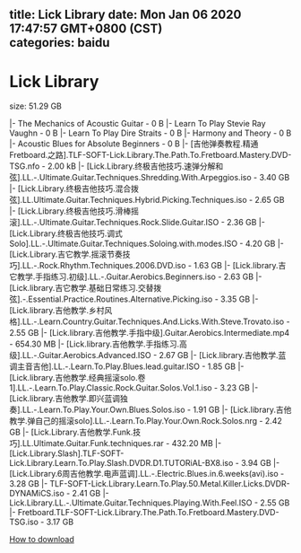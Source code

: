 
title: Lick Library
date: Mon Jan 06 2020 17:47:57 GMT+0800 (CST)    
categories: baidu
---

# Lick Library
size: 51.29 GB
 
 
|- The Mechanics of Acoustic Guitar - 0 B
|- Learn To Play Stevie Ray Vaughn - 0 B
|- Learn To Play Dire Straits - 0 B
|- Harmony and Theory - 0 B
|- Acoustic Blues for Absolute Beginners - 0 B
|- [吉他弹奏教程.精通Fretboard.之路].TLF-SOFT-Lick.Library.The.Path.To.Fretboard.Mastery.DVD-TSG.nfo - 2.00 kB
|- [Lick.Library.终极吉他技巧.速弹分解和弦].LL.-.Ultimate.Guitar.Techniques.Shredding.With.Arpeggios.iso - 3.40 GB
|- [Lick.Library.终极吉他技巧.混合拨弦].LL.Ultimate.Guitar.Techniques.Hybrid.Picking.Techniques.iso - 2.65 GB
|- [Lick.Library.终极吉他技巧.滑棒摇滚].LL.-.Ultimate.Guitar.Techniques.Rock.Slide.Guitar.ISO - 2.36 GB
|- [Lick.Library.终极吉他技巧.调式Solo].LL.-.Ultimate.Guitar.Techniques.Soloing.with.modes.ISO - 4.20 GB
|- [Lick.Library.吉它教学.摇滚节奏技巧].LL.-.Rock.Rhythm.Techniques.2006.DVD.iso - 1.63 GB
|- [Lick.library.吉它教学.手指练习.初级].LL.-.Guitar.Aerobics.Beginners.iso - 2.63 GB
|- [Lick.library.吉它教学.基础日常练习.交替拨弦].-.Essential.Practice.Routines.Alternative.Picking.iso - 3.35 GB
|- [Lick.library.吉他教学.乡村风格].LL.-.Learn.Country.Guitar.Techniques.And.Licks.With.Steve.Trovato.iso - 2.55 GB
|- [Lick.library.吉他教学.手指中级].Guitar.Aerobics.Intermediate.mp4 - 654.30 MB
|- [Lick.library.吉他教学.手指练习.高级].LL.-.Guitar.Aerobics.Advanced.ISO - 2.67 GB
|- [Lick.library.吉他教学.蓝调主音吉他].LL.-.Learn.To.Play.Blues.lead.guitar.ISO - 1.85 GB
|- [Lick.library.吉他教学.经典摇滚solo.卷1].LL.-.Learn.To.Play.Classic.Rock.Guitar.Solos.Vol.1.iso - 3.23 GB
|- [Lick.library.吉他教学.即兴蓝调独奏].LL.-.Learn.To.Play.Your.Own.Blues.Solos.iso - 1.91 GB
|- [Lick.library.吉他教学.弹自己的摇滚solo].LL.-.Learn.To.Play.Your.Own.Rock.Solos.nrg - 2.42 GB
|- [Lick.Library.吉他教学.Funk.技巧].LL.Ultimate.Guitar.Funk.techniques.rar - 432.20 MB
|- [Lick.Library.Slash].TLF-SOFT-Lick.Library.Learn.To.Play.Slash.DVDR.D1.TUTORiAL-BX8.iso - 3.94 GB
|- [Lick.Library.6周吉他教学.电声蓝调].LL.-.Electric.Blues.in.6.weeks(avi).iso - 3.28 GB
|- TLF-SOFT-Lick.Library.Learn.To.Play.50.Metal.Killer.Licks.DVDR-DYNAMiCS.iso - 2.41 GB
|- Lick.Library.LL.-.Ultimate.Guitar.Techniques.Playing.With.Feel.ISO - 2.55 GB
|- Fretboard.TLF-SOFT-Lick.Library.The.Path.To.Fretboard.Mastery.DVD-TSG.iso - 3.17 GB

[How to download](https://bpcam.bemobtrk.com/go/2ceec3aa-1ca2-46d6-b9ff-aaa5c184517c?jno=3520)